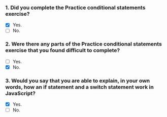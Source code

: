 ### 1. Did you complete the Practice conditional statements exercise?

- [x] Yes.
- [ ] No.

### 2. Were there any parts of the Practice conditional statements exercise that you found difficult to complete?

- [ ] Yes.
- [x] No.

### 3. Would you say that you are able to explain, in your own words, how an if statement and a switch statement work in JavaScript?

- [x] Yes.
- [ ] No.
